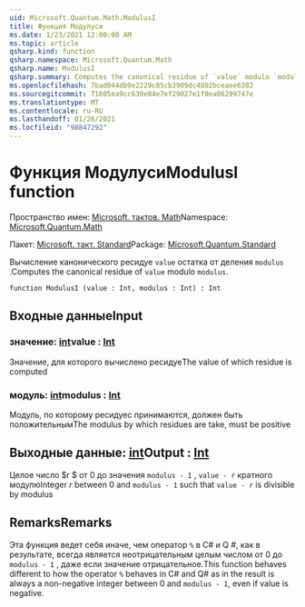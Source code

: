 ```yaml
---
uid: Microsoft.Quantum.Math.ModulusI
title: Функция Модулуси
ms.date: 1/23/2021 12:00:00 AM
ms.topic: article
qsharp.kind: function
qsharp.namespace: Microsoft.Quantum.Math
qsharp.name: ModulusI
qsharp.summary: Computes the canonical residue of `value` modulo `modulus`.
ms.openlocfilehash: 7bad044db9e2229c85cb3909dc4802bceaee6382
ms.sourcegitcommit: 71605ea9cc630e84e7ef29027e1f0ea06299747e
ms.translationtype: MT
ms.contentlocale: ru-RU
ms.lasthandoff: 01/26/2021
ms.locfileid: "98847292"
---
```

# <a name="modulusi-function"></a><span data-ttu-id="64957-102">Функция Модулуси</span><span class="sxs-lookup"><span data-stu-id="64957-102">ModulusI function</span></span>

<span data-ttu-id="64957-103">Пространство имен: [Microsoft. тактов. Math](xref:Microsoft.Quantum.Math)</span><span class="sxs-lookup"><span data-stu-id="64957-103">Namespace: [Microsoft.Quantum.Math](xref:Microsoft.Quantum.Math)</span></span>

<span data-ttu-id="64957-104">Пакет: [Microsoft. такт. Standard](https://nuget.org/packages/Microsoft.Quantum.Standard)</span><span class="sxs-lookup"><span data-stu-id="64957-104">Package: [Microsoft.Quantum.Standard](https://nuget.org/packages/Microsoft.Quantum.Standard)</span></span>


<span data-ttu-id="64957-105">Вычисление канонического ресидуе `value` остатка от деления `modulus` .</span><span class="sxs-lookup"><span data-stu-id="64957-105">Computes the canonical residue of `value` modulo `modulus`.</span></span>

```qsharp
function ModulusI (value : Int, modulus : Int) : Int
```


## <a name="input"></a><span data-ttu-id="64957-106">Входные данные</span><span class="sxs-lookup"><span data-stu-id="64957-106">Input</span></span>

### <a name="value--int"></a><span data-ttu-id="64957-107">значение: [int](xref:microsoft.quantum.lang-ref.int)</span><span class="sxs-lookup"><span data-stu-id="64957-107">value : [Int](xref:microsoft.quantum.lang-ref.int)</span></span>

<span data-ttu-id="64957-108">Значение, для которого вычислено ресидуе</span><span class="sxs-lookup"><span data-stu-id="64957-108">The value of which residue is computed</span></span>


### <a name="modulus--int"></a><span data-ttu-id="64957-109">модуль: [int](xref:microsoft.quantum.lang-ref.int)</span><span class="sxs-lookup"><span data-stu-id="64957-109">modulus : [Int](xref:microsoft.quantum.lang-ref.int)</span></span>

<span data-ttu-id="64957-110">Модуль, по которому ресидуес принимаются, должен быть положительным</span><span class="sxs-lookup"><span data-stu-id="64957-110">The modulus by which residues are take, must be positive</span></span>



## <a name="output--int"></a><span data-ttu-id="64957-111">Выходные данные: [int](xref:microsoft.quantum.lang-ref.int)</span><span class="sxs-lookup"><span data-stu-id="64957-111">Output : [Int](xref:microsoft.quantum.lang-ref.int)</span></span>

<span data-ttu-id="64957-112">Целое число $r $ от 0 до значения `modulus - 1` , `value - r` кратного модулю</span><span class="sxs-lookup"><span data-stu-id="64957-112">Integer $r$ between 0 and `modulus - 1` such that `value - r` is divisible by modulus</span></span>

## <a name="remarks"></a><span data-ttu-id="64957-113">Remarks</span><span class="sxs-lookup"><span data-stu-id="64957-113">Remarks</span></span>

<span data-ttu-id="64957-114">Эта функция ведет себя иначе, чем оператор `%` в C# и Q #, как в результате, всегда является неотрицательным целым числом от 0 до `modulus - 1` , даже если значение отрицательное.</span><span class="sxs-lookup"><span data-stu-id="64957-114">This function behaves different to how the operator `%` behaves in C# and Q# as in the result is always a non-negative integer between 0 and `modulus - 1`, even if value is negative.</span></span>